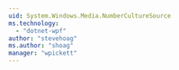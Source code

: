 ```yaml
---
uid: System.Windows.Media.NumberCultureSource
ms.technology: 
  - "dotnet-wpf"
author: "stevehoag"
ms.author: "shoag"
manager: "wpickett"
---
```

